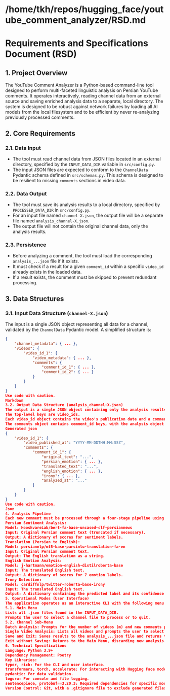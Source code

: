 # /home/tkh/repos/hugging_face/youtube_comment_analyzer/RSD.md

# Requirements and Specifications Document (RSD)

## 1. Project Overview

The YouTube Comment Analyzer is a Python-based command-line tool designed to perform multi-faceted linguistic analysis on Persian YouTube comments. It operates interactively, reading channel data from an external source and saving enriched analysis data to a separate, local directory. The system is designed to be robust against network failures by loading all AI models from the local filesystem and to be efficient by never re-analyzing previously processed comments.

## 2. Core Requirements

### 2.1. Data Input
- The tool must read channel data from JSON files located in an external directory, specified by the `INPUT_DATA_DIR` variable in `src/config.py`.
- The input JSON files are expected to conform to the `ChannelData` Pydantic schema defined in `src/schemas.py`. This schema is designed to be resilient to missing `comments` sections in video data.

### 2.2. Data Output
- The tool must save its analysis results to a local directory, specified by `PROCESSED_DATA_DIR` in `src/config.py`.
- For an input file named `channel-X.json`, the output file will be a separate file named `analysis_channel-X.json`.
- The output file will not contain the original channel data, only the analysis results.

### 2.3. Persistence
- Before analyzing a comment, the tool must load the corresponding `analysis_...json` file if it exists.
- It must check if a result for a given `comment_id` within a specific `video_id` already exists in the loaded data.
- If a result exists, the comment must be skipped to prevent redundant processing.

## 3. Data Structures

### 3.1. Input Data Structure (`channel-X.json`)
The input is a single JSON object representing all data for a channel, validated by the `ChannelData` Pydantic model. A simplified structure is:
```json
{
    "channel_metadata": { ... },
    "videos": {
        "video_id_1": {
            "video_metadata": { ... },
            "comments": {
                "comment_id_1": { ... },
                "comment_id_2": { ... }
            }
        }
    }
}
Use code with caution.
Markdown
3.2. Output Data Structure (analysis_channel-X.json)
The output is a single JSON object containing only the analysis results.
The top-level keys are video_ids.
Each video_id object contains the video's publication date and a comments object.
The comments object contains comment_id keys, with the analysis object as the value.
Generated json
{
    "video_id_1": {
        "video_published_at": "YYYY-MM-DDTHH:MM:SSZ",
        "comments": {
            "comment_id_1": {
                "original_text": "...",
                "persian_emotion": { ... },
                "translated_text": "...",
                "english_emotion": { ... },
                "irony": { ... },
                "analyzed_at": "..."
            }
        }
    }
}
Use code with caution.
Json
4. Analysis Pipeline
Each new comment must be processed through a four-stage pipeline using models loaded from local disk paths defined in src/config.py.
Persian Sentiment Analysis:
Model: HooshvareLab/bert-fa-base-uncased-clf-persiannews
Input: Original Persian comment text (truncated if necessary).
Output: A dictionary of scores for sentiment labels.
Translation (Persian to English):
Model: persiannlp/mt5-base-parsinlu-translation-fa-en
Input: Original Persian comment text.
Output: The English translation as a string.
English Emotion Analysis:
Model: j-hartmann/emotion-english-distilroberta-base
Input: The translated English text.
Output: A dictionary of scores for 7 emotion labels.
Irony Detection:
Model: cardiffnlp/twitter-roberta-base-irony
Input: The translated English text.
Output: A dictionary containing the predicted label and its confidence score.
5. Operational Modes (User Interface)
The application operates as an interactive CLI with the following menu structure:
5.1. Main Menu
Lists all .json files found in the INPUT_DATA_DIR.
Prompts the user to select a channel file to process or to quit.
5.2. Channel Sub-Menu
Batch Analysis: Prompts for the number of videos (m) and new comments per video (n) to analyze. Provides detailed progress indicators during processing.
Single Video Analysis: Lists all videos and prompts the user to select one to analyze all its new comments.
Save and Exit: Saves results to the analysis_...json file and returns to the Main Menu.
Exit without Saving: Returns to the Main Menu, discarding new analysis.
6. Technical Specifications
Language: Python 3.9+
Dependency Management: Poetry
Key Libraries:
typer, rich: For the CLI and user interface.
transformers, torch, accelerate: For interacting with Hugging Face models.
pydantic: For data validation.
loguru: For console and file logging.
sentencepiece, protobuf==3.20.3: Required dependencies for specific models.
Version Control: Git, with a .gitignore file to exclude generated files and virtual environments.
